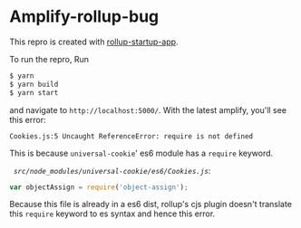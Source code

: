 # Amplify-rollup-bug
This repro is created with [rollup-startup-app](https://github.com/rollup/rollup-starter-app). 

To run the repro, Run 
```bash
$ yarn
$ yarn build
$ yarn start
```
and navigate to `http://localhost:5000/`. With the latest amplify, you'll see this error:

```
Cookies.js:5 Uncaught ReferenceError: require is not defined
```

This is because `universal-cookie`' es6 module has a `require` keyword.

*` src/node_modules/universal-cookie/es6/Cookies.js`*:
```javascript
var objectAssign = require('object-assign');
```

Because this file is already in a es6 dist, rollup's cjs plugin doesn't translate this `require` keyword to es syntax and hence this error.
